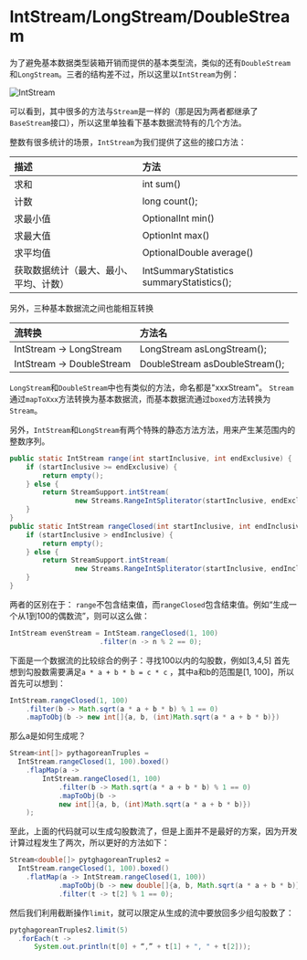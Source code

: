 # IntStream/LongStream/DoubleStream
为了避免基本数据类型装箱开销而提供的基本类型流，类似的还有`DoubleStream`和`LongStream`。三者的结构差不过，所以这里以`IntStream`为例：

![IntStream](https://ws2.sinaimg.cn/large/006tKfTcgy1fs8bys9tyij30b60ohmzf.jpg)

可以看到，其中很多的方法与`Stream`是一样的（那是因为两者都继承了`BaseStream`接口），所以这里单独看下基本数据流特有的几个方法。

整数有很多统计的场景，`IntStream`为我们提供了这些的接口方法：

| 描述  | 方法 |
| :------------- | :------------- |
| 求和 |  int sum()|
| 计数  |   long count();|
| 求最小值    |  OptionalInt  min()|
| 求最大值   |  OptionInt max() |
| 求平均值   | OptionalDouble average()  |
| 获取数据统计（最大、最小、平均、计数） | IntSummaryStatistics summaryStatistics();  |


另外，三种基本数据流之间也能相互转换

| 流转换 | 方法名 |
| :------------- | :------------- |
| IntStream -> LongStream |  LongStream asLongStream();       |
|  IntStream -> DoubleStream |  DoubleStream asDoubleStream(); |

`LongStream`和`DoubleStream`中也有类似的方法，命名都是"xxxStream"。
`Stream`通过`mapToXxx`方法转换为基本数据流，而基本数据流通过`boxed`方法转换为`Stream`。

另外，`IntStream`和`LongStream`有两个特殊的静态方法方法，用来产生某范围内的整数序列。
```Java
public static IntStream range(int startInclusive, int endExclusive) {
    if (startInclusive >= endExclusive) {
        return empty();
    } else {
        return StreamSupport.intStream(
                new Streams.RangeIntSpliterator(startInclusive, endExclusive, false), false);
    }
}
public static IntStream rangeClosed(int startInclusive, int endInclusive) {
    if (startInclusive > endInclusive) {
        return empty();
    } else {
        return StreamSupport.intStream(
                new Streams.RangeIntSpliterator(startInclusive, endInclusive, true), false);
    }
}
```
两者的区别在于： `range`不包含结束值，而`rangeClosed`包含结束值。例如“生成一个从1到100的偶数流”，则可以这么做：
```java
IntStream evenStream = IntSteam.rangeClosed(1, 100)
                      .filter(n -> n % 2 == 0);
```
下面是一个数据流的比较综合的例子：寻找100以内的勾股数，例如[3,4,5]
首先想到勾股数需要满足`a * a + b * b = c * c` ，其中a和b的范围是[1, 100]，所以首先可以想到：
```Java
IntStream.rangeClosed(1, 100)
    .filter(b -> Math.sqrt(a * a + b * b) % 1 == 0)
    .mapToObj(b -> new int[]{a, b, (int)Math.sqrt(a * a + b * b)})
```
那么a是如何生成呢？
```Java
Stream<int[]> pythagoreanTruples =
  IntStream.rangeClosed(1, 100).boxed()
    .flapMap(a ->
        IntStream.rangeClosed(1, 100)
            .filter(b -> Math.sqrt(a * a + b * b) % 1 == 0)
            .mapToObj(b ->
            new int[]{a, b, (int)Math.sqrt(a * a + b * b)})
    );    
```
至此，上面的代码就可以生成勾股数流了，但是上面并不是最好的方案，因为开发计算过程发生了两次，所以更好的方法如下：
```Java
Stream<double[]> pytghagoreanTruples2 =
  IntStream.rangeClosed(1, 100).boxed()
    .flatMap(a -> IntStream.rangeClosed(1, 100))
            .mapToObj(b -> new double[]{a, b, Math.sqrt(a * a + b * b)})
            .filter(t -> t[2] % 1 == 0);
```
然后我们利用截断操作`limit`，就可以限定从生成的流中要放回多少组勾股数了：
```Java
pytghagoreanTruples2.limit(5)
  .forEach(t ->
      System.out.println(t[0] + “,” + t[1] + ", " + t[2]));
```
